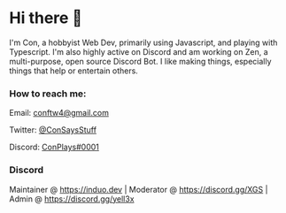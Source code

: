 # Hi there 👋

I'm Con, a hobbyist Web Dev, primarily using Javascript, and playing with Typescript. I'm also highly active on Discord and am working on Zen, a multi-purpose, open source Discord Bot. I like making things, especially things that help or entertain others.

### How to reach me:

Email: conftw4@gmail.com

Twitter: [@ConSaysStuff](https://twitter.com/ConSaysStuff)

Discord: [ConPlays#0001](https://discord.com/users/576665068763086848)


### Discord

Maintainer @ https://induo.dev | 
Moderator @ https://discord.gg/XGS | Admin @ https://discord.gg/yell3x
